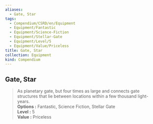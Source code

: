 ```yaml
---
aliases:
  - Gate, Star
tags:
  - Compendium/CSRD/en/Equipment
  - Equipment/Fantastic
  - Equipment/Science-Fiction
  - Equipment/Stellar-Gate
  - Equipment/Level/5
  - Equipment/Value/Priceless
title: Gate, Star
collection: Equipment
kind: Compendium
---
```

## Gate, Star  
  
>As planetary gate, but four times as large and connects gate structures that lie between locations within a few thousand light-years.  
> **Options :** Fantastic, Science Fiction, Stellar Gate  
> **Level :** 5  
> **Value :** Priceless